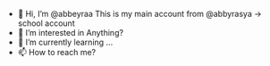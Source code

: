 - 👋 Hi, I’m @abbeyraa
  This is my main account from @abbyrasya -> school account
- 👀 I’m interested in Anything?
- 🌱 I’m currently learning ...
- 📫 How to reach me?

<!---
abbeyraa/abbeyraa is a ✨ special ✨ repository because its `README.md` (this file) appears on your GitHub profile.
You can click the Preview link to take a look at your changes.
--->
